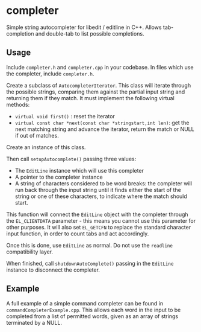 # completer
Simple string autocompleter for libedit / editline in C++. Allows tab-completion and double-tab to list possible completions.

## Usage
Include `completer.h` and `completer.cpp` in your codebase. In files
which use the completer, include `completer.h`.

Create a subclass of `AutocompleterIterator`. This class will
iterate through the possible strings, comparing them against the partial input string and returning them
if they match.
It must implement the following virtual methods:
* `virtual void first()` : reset the iterator
* `virtual const char *next(const char *stringstart,int len)`: 
get the next matching string and advance the iterator, return the match
or NULL if out of matches.

Create an instance of this class.

Then call `setupAutocomplete()` passing three values:
* The `EditLine` instance which will use this completer
* A pointer to the completer instance
* A string of characters considered to be word breaks: the completer
will run back through the input string until it finds either the start
of the string or one of these characters, to indicate where the match
should start.

This function will connect the `EditLine` object with the completer
through the `EL_CLIENTDATA` parameter - this means you cannot use
this parameter for other purposes. It will also set `EL_GETCFN` to
replace the standard character input function, in order to count tabs
and act accordingly.

Once this is done, use `EditLine` as normal. Do not use the `readline`
compatibility layer.

When finished, call `shutdownAutoComplete()` passing in the `EditLine`
instance to disconnect the completer.

## Example
A full example of a simple command completer can be found in
`commandCompleterExample.cpp`. This allows each word in the input
to be completed from a list of permitted words, given as an array 
of strings terminated by a NULL.
